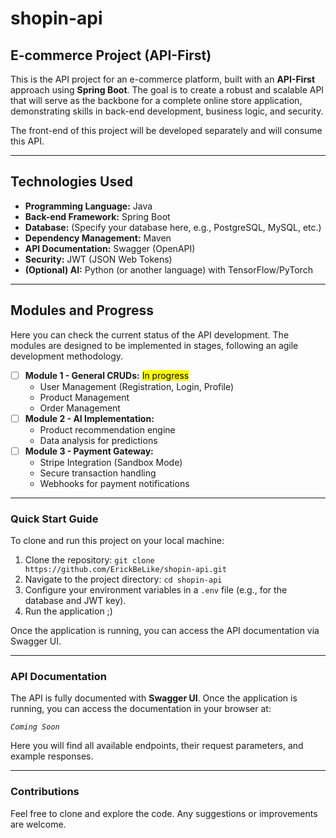 # shopin-api

## E-commerce Project (API-First)

This is the API project for an e-commerce platform, built with an **API-First** approach using **Spring Boot**. The goal is to create a robust and scalable API that will serve as the backbone for a complete online store application, demonstrating skills in back-end development, business logic, and security.

The front-end of this project will be developed separately and will consume this API.

---

## Technologies Used

* **Programming Language:** Java
* **Back-end Framework:** Spring Boot
* **Database:** (Specify your database here, e.g., PostgreSQL, MySQL, etc.)
* **Dependency Management:** Maven
* **API Documentation:** Swagger (OpenAPI)
* **Security:** JWT (JSON Web Tokens)
* **(Optional) AI:** Python (or another language) with TensorFlow/PyTorch

---

## Modules and Progress

Here you can check the current status of the API development. The modules are designed to be implemented in stages, following an agile development methodology.

* [ ] **Module 1 - General CRUDs:** <mark>In progress</mark>
    * User Management (Registration, Login, Profile)
    * Product Management
    * Order Management
* [ ] **Module 2 - AI Implementation:**
    * Product recommendation engine
    * Data analysis for predictions
* [ ] **Module 3 - Payment Gateway:**
    * Stripe Integration (Sandbox Mode)
    * Secure transaction handling
    * Webhooks for payment notifications

---

### Quick Start Guide

To clone and run this project on your local machine:

1.  Clone the repository:
    `git clone https://github.com/ErickBeLike/shopin-api.git`
2.  Navigate to the project directory:
    `cd shopin-api`
3.  Configure your environment variables in a `.env` file (e.g., for the database and JWT key).
4.  Run the application ;)

Once the application is running, you can access the API documentation via Swagger UI.

---

### API Documentation

The API is fully documented with **Swagger UI**. Once the application is running, you can access the documentation in your browser at:

_`Coming Soon`_

Here you will find all available endpoints, their request parameters, and example responses.

---

### Contributions

Feel free to clone and explore the code. Any suggestions or improvements are welcome.
